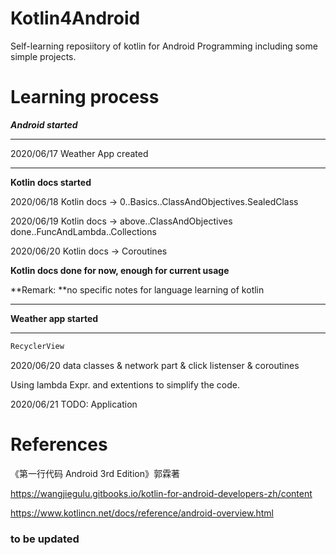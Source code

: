 # Kotlin4Android
Self-learning reposiitory of kotlin for Android Programming including some simple projects.

# Learning process

***Android started***

---

2020/06/17 Weather App created

----

**Kotlin docs started**

2020/06/18 Kotlin docs -> 0..Basics..ClassAndObjectives.SealedClass

2020/06/19 Kotlin docs -> above..ClassAndObjectives done..FuncAndLambda..Collections

2020/06/20 Kotlin docs -> Coroutines

**Kotlin docs done for now, enough for current usage**

**Remark: **no specific notes for language learning of kotlin

---

**Weather app started**

---

```kotlin
RecyclerView
```

2020/06/20 data classes & network part & click listenser & coroutines

Using lambda Expr. and extentions to simplify the code.

2020/06/21 TODO: Application

# References

《第一行代码 Android 3rd Edition》郭霖著

https://wangjiegulu.gitbooks.io/kotlin-for-android-developers-zh/content

https://www.kotlincn.net/docs/reference/android-overview.html

### to be updated

